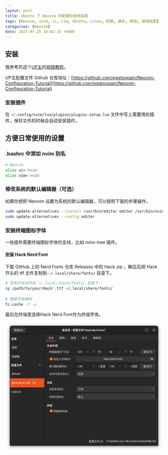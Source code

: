 ```yaml
---
layout: post
title: Ubuntu 下 Neovim 的配置和使用指南
tags: [Neovim, nvim, vi, vim, Ubuntu, Linux, 配置, 插件, 教程, 使用指南]
categories: [Neovim]
date: 2023-07-25 10:02:15 +0800
---
```

## 安装

我参考的这个[UP主](https://space.bilibili.com/327247876)的[视频教程](https://www.bilibili.com/video/BV1Td4y1578E/?share_source=copy_web&vd_source=9ac42cf3f70b167e73c61a9cf1563e1e)。

UP主配置文件 Github 仓库地址：[https://github.com/eggtoopain/Neovim-Configuration-Tutorial](https://github.com/eggtoopain/Neovim-Configuration-Tutorial)

### 安装插件

在 `~/.config/nvim/lua/plugins/plugins-setup.lua` 文件中写上需要用的插件，保存文件的时候会自动安装插件。

## 方便日常使用的设置

### .bashrc 中添加 nvim 别名

```bash
# Neovim
alias vi='nvim'
alias vim='nvim'
```

### 修改系统的默认编辑器（可选）

如果你想把 Neovim 设置为系统的默认编辑器，可以按照下面的步骤操作。

```bash
sudo update-alternatives --install /usr/bin/editor editor /usr/bin/nvim 100
sudo update-alternatives --config editor
```

### 安装终端图标字体

一些插件需要终端图标字体的支持，比如 nvim-tree 插件。

#### 安装 Hack Nerd Font

下载 GitHub 上的 Nerd Fonts 仓库 Releases 中的 Hack.zip ，解压后把 Hack 开头的 ttf 文件复制到 `~/.local/share/fonts/` 目录下。

```bash
# 复制字体文件到 ~/.local/share/fonts/ 目录下
cp /path/to/your/Hack*.ttf ~/.local/share/fonts/

# 更新字体缓存
fc-cache -f -v
```

最后在终端里选择Hack Nerd Font作为终端字体。

![Hack Nerd Font](/assets/img/2023-7-7-neovim-user-guide/hack-nerd-font.jpg)
